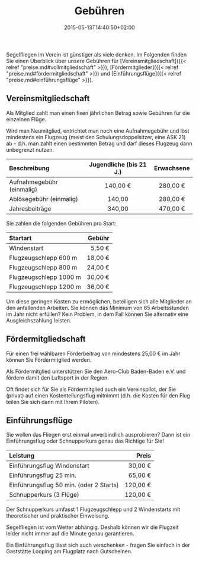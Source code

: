 ﻿---
date: "2015-05-13T14:40:50+02:00"
draft: false
title: "Gebühren"
HeaderImgUrl: "/img/header/header_fschlepp3278.jpg"
description: "Preisliste des Aero-Club Baden-Baden e.V. für Schnupperflüge, Fördermitgliedschaft und Vereinsmitgliedschaft."
---

Segelfliegen im Verein ist günstiger als viele denken. Im Folgenden finden Sie einen Überblick über unsere Gebühren für  [Vereinsmitgliedschaft]({{< relref "preise.md#vollmitgliedschaft" >}}), [Fördermitglieder]({{< relref "preise.md#fördermitgliedschaft" >}}) und [Einführungsflüge]({{< relref "preise.md#einführungsflüge" >}}).

Vereinsmitgliedschaft
------------------

Als Mitglied zahlt man einen fixen jährlichen Betrag sowie Gebühren für die einzelnen Flüge.

Wird man Neumitglied, entrichtet man noch eine Aufnahmegebühr und löst mindestens ein Flugzeug (meist den Schulungsdoppelsitzer, eine ASK 21) ab - d.h. man zahlt einen bestimmten Betrag und darf dieses Flugzeug dann unbegrenzt nutzen.

| Beschreibung              | Jugendliche (bis 21 J.) | Erwachsene |
| :------------------------ | :--------------------:  | :--------: |
| Aufnahmegebühr (einmalig) | 140,00 €                | 280,00 €   |
| Ablösegebühr (einmalig)   | 140,00                  | 280,00 €   |
| Jahresbeiträge            | 340,00                  | 470,00 €   |

Sie zahlen die folgenden Gebühren pro Start:

| Startart                 | Gebühr  |
| :----------------------- | ------: |
| Windenstart              |  5,50 € |
| Flugzeugschlepp 600 m    | 18,00 € |
| Flugzeugschlepp 800 m    | 24,00 € |
| Flugzeugschlepp 1000 m   | 30,00 € |
| Flugzeugschlepp 1200 m   | 36,00 € |

Um diese geringen Kosten zu ermöglichen, beteiligen sich alle Mitglieder an den anfallenden Arbeiten. Sie können das Minimum von 65 Arbeitsstunden im Jahr nicht erfüllen? Kein Problem, in dem Fall können Sie alternativ eine Ausgleichszahlung leisten.

Fördermitgliedschaft
--------------------

Für einen frei wählbaren Förderbeitrag von mindestens 25,00 € im Jahr können Sie Fördermitglied werden.

Als Fördermitglied unterstützen Sie den Aero-Club Baden-Baden e.V. und fördern damit den Luftsport in der Region.

Oft findet sich für Sie als Fördermitglied auch ein Vereinspilot, der Sie (privat) auf einen Kostenteilungsflug mitnimmt (d.h. die Kosten für den Flug teilen Sie sich dann mit Ihrem Piloten).

Einführungsflüge
----------------
Sie wollen das Fliegen erst einmal unverbindlich ausprobieren? Dann ist ein Einführungsflug oder Schnupperkurs genau das Richtige für Sie!

| Leistung                                |    Preis |
| :-------------------------------------  | -------: |
| Einführungsflug Windenstart             |  30,00 € |
| Einführungsflug 25 min.                 |  65,00 € |
| Einführungsflug 50 min. (oder 2 Starts) | 120,00 € |
| Schnupperkurs (3 Flüge)                 | 120,00 € |

Der Schnupperkurs umfasst 1 Flugzeugschlepp und 2 Windenstarts mit theoretischer und praktischer Einweisung.

Segelfliegen ist vom Wetter abhängig. Deshalb können wir die Flugzeit leider nicht immer auf die Minute genau garantieren.

Ein Einführungsflug lässt sich auch verschenken - fragen Sie einfach in der Gaststätte Looping am Flugplatz nach Gutscheinen.
